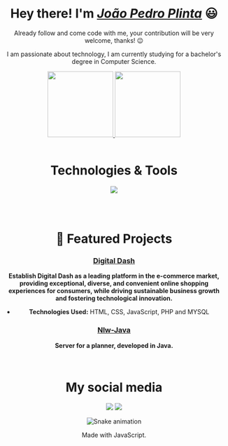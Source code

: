<div>
  <h1 align="center">Hey there! I'm  <a href="https://www.linkedin.com/in/joao-pedro-plinta/"><i>João Pedro Plinta</i></a> 😃️</h1>
  <p align="center">Already follow and come code with me, your contribution will be very welcome, thanks! 😉️</h2>
  <p align="center">I am passionate about technology, I am currently studying for a bachelor's degree in Computer Science.</p>
</div>

<div align="center">
  <a href="https://github.com/joaopedroplinta">
    <img height="150em" src="https://github-readme-stats.vercel.app/api?username=joaopedroplinta&count_private=true&include_all_commits=true&show_icons=true&theme=tokyonight&hide_border=false&show_owner=true"/>
    <img height="150em" src="https://github-readme-stats.vercel.app/api/top-langs/?username=joaopedroplinta&theme=dracula&hide_border=false&&layout=compact"/>
  </a>
</div>

<div align="center" valign="top"><br>
  <h1 align="center">Technologies & Tools</h1>
  <p align="center">
  <a href="https://skillicons.dev">
    <img src="https://skillicons.dev/icons?i=git,cpp,docker,java,mysql,nodejs,py,react,ts" />
  </a>
</p>
</div><br>

<div align="center" valign="top"><br>
  <h1 align="center">📂 Featured Projects</h1>
  <p align="center">

### [Digital Dash](https://github.com/joaopedroplinta/DigitalDash)
**Establish Digital Dash as a leading platform in the e-commerce market, providing exceptional, diverse, and convenient online shopping experiences for consumers, while driving sustainable business growth and fostering technological innovation.**
  - **Technologies Used:** HTML, CSS, JavaScript, PHP and MYSQL

### [Nlw-Java](https://github.com/joaopedroplinta/nlw-java)
**Server for a planner, developed in Java.**
  </p>
</div><br>

<div align="center">
  <h1>My social media</h1>
  <a href="https://www.instagram.com/pinguim_joao/" target="_blank"><img src="https://skillicons.dev/icons?i=instagram" /></a>
  <a href="https://www.linkedin.com/in/joao-pedro-plinta/" target="_blank"><img src="https://skillicons.dev/icons?i=linkedin" /></a>
</div>

<div align="center">

  ![Snake animation](https://github.com/danielbped/danielbped/blob/output/github-contribution-grid-snake.svg)
  
</div>

<div align="center">
  <p>Made with JavaScript.</p>
</div
